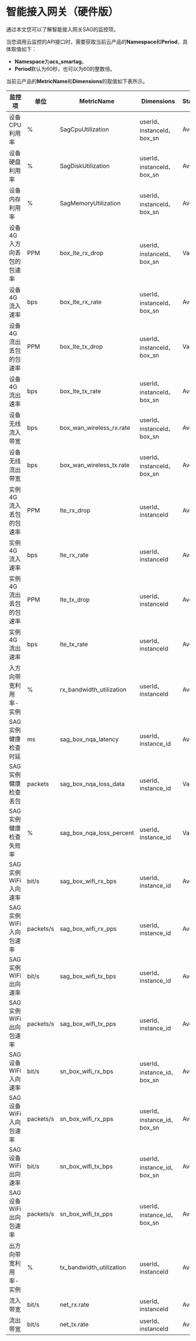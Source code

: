 # 智能接入网关（硬件版）

通过本文您可以了解智能接入网关SAG的监控项。

当您调用云监控的API接口时，需要获取当前云产品的**Namespace**和**Period**，具体取值如下：

-   **Namespace**为**acs\_smartag**。
-   **Period**默认为60秒，也可以为60的整数倍。

当前云产品的**MetricName**和**Dimensions**的取值如下表所示。

|监控项|单位|MetricName|Dimensions|Statistics|
|---|--|----------|----------|----------|
|设备CPU利用率|%|SagCpuUtilization|userId、instanceId、box\_sn|Average|
|设备硬盘利用率|%|SagDiskUtilization|userId、instanceId、box\_sn|Average|
|设备内存利用率|%|SagMemoryUtilization|userId、instanceId、box\_sn|Average|
|设备4G入方向丢包的包速率|PPM|box\_lte\_rx\_drop|userId、instanceId、box\_sn|Value|
|设备4G流入速率|bps|box\_lte\_rx\_rate|userId、instanceId、box\_sn|Average|
|设备4G流出丢包的包速率|PPM|box\_lte\_tx\_drop|userId、instanceId、box\_sn|Value|
|设备4G流出速率|bps|box\_lte\_tx\_rate|userId、instanceId、box\_sn|Average|
|设备无线流入带宽|bps|box\_wan\_wireless\_rx.rate|userId、instanceId、box\_sn|Average|
|设备无线流出带宽|bps|box\_wan\_wireless\_tx.rate|userId、instanceId、box\_sn|Average|
|实例4G流入丢包的包速率|PPM|lte\_rx\_drop|userId、instanceId|Average|
|实例4G流入速率|bps|lte\_rx\_rate|userId、instanceId|Average|
|实例4G流出丢包的包速率|PPM|lte\_tx\_drop|userId、instanceId|Average|
|实例4G流出速率|bps|lte\_tx\_rate|userId、instanceId|Average|
|入方向带宽利用率-实例|%|rx\_bandwidth\_utilization|userId、instanceId|Average|
|SAG实例健康检查时延|ms|sag\_box\_nqa\_latency|userId、instance\_id|Average|
|SAG实例健康检查丢包|packets|sag\_box\_nqa\_loss\_data|userId、instance\_id|Value|
|SAG实例健康检查失败率|%|sag\_box\_nqa\_loss\_percent|userId、instance\_id|Value|
|SAG实例WiFi入向速率|bit/s|sag\_box\_wifi\_rx\_bps|userId、instance\_id|Average|
|SAG实例WiFi入向包速率|packets/s|sag\_box\_wifi\_rx\_pps|userId、instance\_id|Average|
|SAG实例WiFi出向速率|bit/s|sag\_box\_wifi\_tx\_bps|userId、instance\_id|Average|
|SAG实例WiFi出向包速率|packets/s|sag\_box\_wifi\_tx\_pps|userId、instance\_id|Average|
|SAG设备WiFi入向速率|bit/s|sn\_box\_wifi\_rx\_bps|userId、instance\_id、box\_sn|Average|
|SAG设备WiFi入向包速率|packets/s|sn\_box\_wifi\_rx\_pps|userId、instance\_id、box\_sn|Average|
|SAG设备WiFi出向速率|bit/s|sn\_box\_wifi\_tx\_bps|userId、instance\_id、box\_sn|Average|
|SAG设备WiFi出向包速率|packets/s|sn\_box\_wifi\_tx\_pps|userId、instance\_id、box\_sn|Average|
|出方向带宽利用率-实例|%|tx\_bandwidth\_utilization|userId、instanceId|Average|
|流入带宽|bit/s|net\_rx.rate|userId、instanceId|Average|
|流出带宽|bit/s|net\_tx.rate|userId、instanceId|Average|

